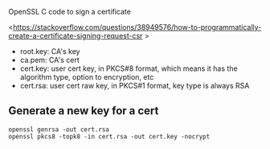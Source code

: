 OpenSSL C code to sign a certificate

<https://stackoverflow.com/questions/38949576/how-to-programmatically-create-a-certificate-signing-request-csr >

- root.key: CA's key
- ca.pem: CA's cert
- cert.key: user cert key, in PKCS#8 format, which means it has the algorithm type, option to encryption, etc
- cert.rsa: user cert raw key, in PKCS#1 format, key type is always RSA

## Generate a new key for a cert
```
openssl genrsa -out cert.rsa
openssl pkcs8 -topk8 -in cert.rsa -out cert.key -nocrypt
```

